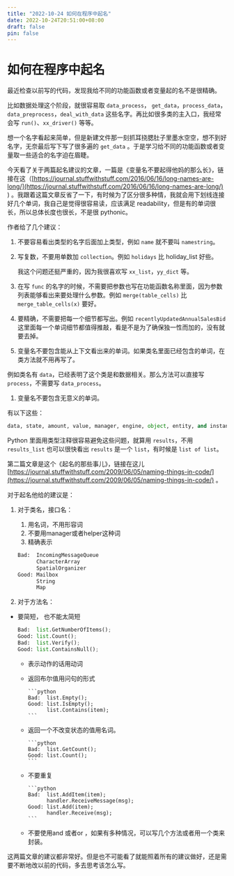 ```yaml
---
title: "2022-10-24 如何在程序中起名"  
date: 2022-10-24T20:51:00+08:00  
draft: false
pin: false
---
```


# 如何在程序中起名

最近检查以前写的代码，发现我给不同的功能函数或者变量起的名不是很精确。

   比如数据处理这个阶段，就很容易取 `data_process`， `get_data`，`process_data`，`data_preprocess`，`deal_with_data` 这些名字。再比如很多类的主入口，我经常会写 `run()`、`xx_driver()` 等等。

想一个名字看起来简单，但是新建文件那一刻抓耳挠腮肚子里墨水空空，想不到好名字，无奈最后写下写了很多遍的 `get_data` 。于是学习给不同的功能函数或者变量取一些适合的名字迫在眉睫。

今天看了关于两篇起名建议的文章，一篇是《变量名不要起得他妈的那么长》，链接在这（[https://journal.stuffwithstuff.com/2016/06/16/long-names-are-long/](https://journal.stuffwithstuff.com/2016/06/16/long-names-are-long/) ) 。我跟着这篇文章反省了一下，有时候为了区分很多种情，我就会用下划线连接好几个单词，我自己是觉得很容易读，应该满足 readability，但是有的单词很长，所以总体长度也很长，不是很 pythonic。

作者给了几个建议：

1. 不要容易看出类型的名字后面加上类型，例如 `name` 就不要叫 `namestring`。
2. 写复数，不要用单数加 `collection`。例如 `holidays` 比 holiday_list 好些。

   我这个问题还挺严重的，因为我很喜欢写 `xx_list`，`yy_dict` 等。

3. 在写 `func` 的名字的时候，不需要把参数也写在功能函数名称里面，因为参数列表能够看出来要处理什么参数。例如 `merge(table_cells)` 比 `merge_table_cells(x)` 要好。
4. 要精确，不需要把每一个细节都写出。例如 `recentlyUpdatedAnnualSalesBid` 这里面每一个单词细节都值得推敲，看是不是为了确保独一性而加的，没有就要去掉。
5. 变量名不要包含能从上下文看出来的单词。如果类名里面已经包含的单词，在类方法就不用再写了。

例如类名有 `data`，已经表明了这个类是和数据相关。那么方法可以直接写 `process`，不需要写 `data_process`。

1. 变量名不要包含无意义的单词。

有以下这些：


```python
data, state, amount, value, manager, engine, object, entity, and instance.

```

Python 里面用类型注释很容易避免这些问题，就算用 `results`，不用 `results_list` 也可以很快看出 `results` 是一个 `list`，有时候是 `list of list`。

第二篇文章是这个《起名的那些事儿》，链接在这儿  [https://journal.stuffwithstuff.com/2009/06/05/naming-things-in-code/](https://journal.stuffwithstuff.com/2009/06/05/naming-things-in-code/) 。  

对于起名他给的建议是：

1. 对于类名，接口名：
    1. 用名词，不用形容词
    2. 不要用manager或者helper这种词
    3. 精确表示

   ```python
   Bad:  IncomingMessageQueue
         CharacterArray
         SpatialOrganizer
   Good: Mailbox
         String
         Map
   ```

2. 对于方法名：

- 要简短， 也不能太简短
   

   ```python
   Bad:  list.GetNumberOfItems();
   Good: list.Count();
   Bad:  list.Verify();
   Good: list.ContainsNull();
   
   ``` 

   - 表示动作的话用动词 
   - 返回布尔值用问句的形式

         ```python
         Bad:  list.Empty();
         Good: list.IsEmpty();
               list.Contains(item);
         ```

   - 返回一个不改变状态的值用名词。

         ```python
         Bad:  list.GetCount();
         Good: list.Count();
         ```
   - 不要重复

         ```python
         Bad:  list.AddItem(item);
               handler.ReceiveMessage(msg);
         Good: list.Add(item);
               handler.Receive(msg);
         ```
   - 不要使用and 或者or ，如果有多种情况，可以写几个方法或者用一个类来封装。

这两篇文章的建议都非常好。但是也不可能看了就能照着所有的建议做好，还是需要不断地改以前的代码，多去思考该怎么写。